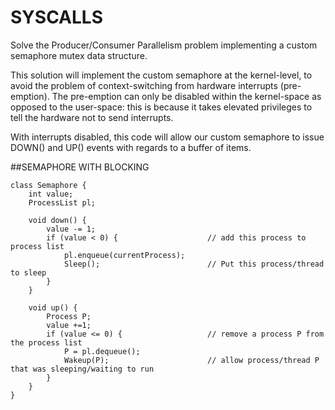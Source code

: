 # SYSCALLS
Solve the Producer/Consumer Parallelism problem implementing a custom semaphore mutex data structure.

This solution will implement the custom semaphore at the kernel-level, to avoid the
problem of context-switching from hardware interrupts (pre-emption). The pre-emption
can only be disabled within the kernel-space as opposed to the user-space: this is
because it takes elevated privileges to tell the hardware not to send interrupts.

With interrupts disabled, this code will allow our custom semaphore to issue DOWN() and
UP() events with regards to a buffer of items.

##SEMAPHORE WITH BLOCKING
```
class Semaphore {
    int value;
    ProcessList pl;

    void down() {
        value -= 1;
        if (value < 0) {                    // add this process to process list
            pl.enqueue(currentProcess);
            Sleep();                        // Put this process/thread to sleep
        }
    }

    void up() {
        Process P;
        value +=1;
        if (value <= 0) {                   // remove a process P from the process list
            P = pl.dequeue();
            Wakeup(P);                      // allow process/thread P that was sleeping/waiting to run
        }
    }
}
```
